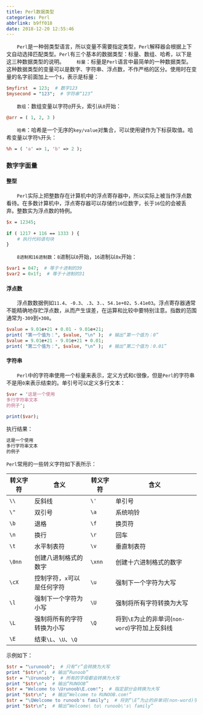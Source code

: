 ```yaml
---
title: Perl数据类型
categories: Perl
abbrlink: b9ff018
date: 2018-12-20 12:55:46
---
```

&emsp;&emsp;`Perl`是一种弱类型语言，所以变量不需要指定类型，`Perl`解释器会根据上下文自动选择匹配类型。`Perl`有三个基本的数据类型：标量、数组、哈希，以下是这三种数据类型的说明。
&emsp;&emsp;`标量`：标量是`Perl`语言中最简单的一种数据类型。这种数据类型的变量可以是数字、字符串、浮点数，不作严格的区分。使用时在变量的名字前面加上一个`$`，表示是标量：

``` perl
$myfirst  = 123;  # 数字123
$mysecond = "123";  # 字符串“123”
```

&emsp;&emsp;`数组`：数组变量以字符`@`开头，索引从`0`开始：

``` perl
@arr = ( 1, 2, 3 )
```

&emsp;&emsp;`哈希`：哈希是一个无序的`key/value`对集合，可以使用键作为下标获取值。哈希变量以字符`%`开头：

``` perl
%h = ( 'a' => 1, 'b' => 2 );
```

### 数字字面量

#### 整型

&emsp;&emsp;`Perl`实际上把整数存在计算机中的浮点寄存器中，所以实际上被当作浮点数看待。在多数计算机中，浮点寄存器可以存储约`16`位数字，长于`16`位的会被丢弃。整数实为浮点数的特例。

``` perl
$x = 12345;
​
if ( 1217 + 116 == 1333 ) {
    # 执行代码语句块
}
```

&emsp;&emsp;`8进制和16进制数`：`8`进制以`0`开始，`16`进制以`0x`开始：

``` perl
$var1 = 047;  # 等于十进制的39
$var2 = 0x1f;  # 等于十进制的31
```

#### 浮点数

&emsp;&emsp;浮点数数据例如`11.4`、`-0.3`、`.3`、`3.`、`54.1e+02`、`5.41e03`。浮点寄存器通常不能精确地存贮浮点数，从而产生误差，在运算和比较中要特别注意。指数的范围通常为`-309`到`+308`。

``` perl
$value = 9.01e+21 + 0.01 - 9.01e+21;
print( "第一个值为：", $value, "\n" );  # 输出“第一个值为：0”
$value = 9.01e+21 - 9.01e+21 + 0.01;
print( "第二个值为：", $value, "\n" );  # 输出“第二个值为：0.01”
```

#### 字符串

&emsp;&emsp;`Perl`中的字符串使用一个标量来表示，定义方式和`C`很像，但是`Perl`的字符串不是用`0`来表示结束的。单引号可以定义多行文本：

``` perl
$var = '这是一个使用
多行字符串文本
的例子';
​
print($var);
```

执行结果：

``` bash
这是一个使用
多行字符串文本
的例子
```

`Perl`常用的一些转义字符如下表所示：

转义字符 | 含义                     | 转义字符 | 含义
--------|--------------------------|---------|------
`\\`    | 反斜线                    | `\'`    | 单引号
`\"`    | 双引号                    | `\a`    | 系统响铃
`\b`    | 退格                      | `\f`    | 换页符
`\n`    | 换行                      | `\r`    | 回车
`\t`    | 水平制表符                 | `\v`    | 垂直制表符
`\0nn`  | 创建八进制格式的数字        | `\xnn`  | 创建十六进制格式的数字
`\cX`   | 控制字符，`x`可以是任何字符 | `\u`    | 强制下一个字符为大写
`\l`    | 强制下一个字符为小写        | `\U`    | 强制将所有字符转换为大写
`\L`    | 强制将所有的字符转换为小写  | `\Q`    | 将到`\E`为止的非单词(`non-word`)字符加上反斜线
`\E`    | 结束`\L`、`\U`、`\Q`

示例如下：

``` perl
$str = "\urunoob";  # 只有“r”会转换为大写
print "$str\n";  # 输出“Runoob”
$str = "\Urunoob";  # 所有的字母都会转换为大写
print "$str\n";  # 输出“RUNOOB”
$str = "Welcome to \Urunoob\E.com!";  # 指定部分会转换为大写
print "$str\n";  # 输出“Welcome to RUNOOB.com!”
$str = "\QWelcome to runoob's family";  # 将到“\E”为止的非单词(non-word)字符加上反斜线
print "$str\n";  # 输出“Welcome\ to\ runoob\'s\ family”
```
